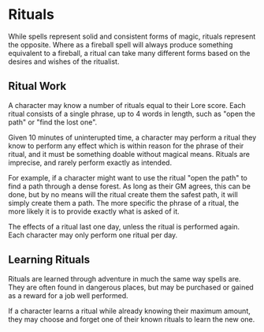 # Rituals

While spells represent solid and consistent forms of magic, rituals represent the opposite. Where as a fireball spell will always produce something equivalent to a fireball, a ritual can take many different forms based on the desires and wishes of the ritualist.

## Ritual Work

A character may know a number of rituals equal to their Lore score. Each ritual consists of a single phrase, up to 4 words in length, such as "open the path" or "find the lost one".

Given 10 minutes of uninterupted time, a character may perform a ritual they know to perform any effect which is within reason for the phrase of their ritual, and it must be something doable without magical means. Rituals are imprecise, and rarely perform exactly as intended.

For example, if a character might want to use the ritual "open the path" to find a path through a dense forest. As long as their GM agrees, this can be done, but by no means will the ritual create them the safest path, it will simply create them a path. The more specific the phrase of a ritual, the more likely it is to provide exactly what is asked of it.

The effects of a ritual last one day, unless the ritual is performed again. Each character may only perform one ritual per day.

## Learning Rituals

Rituals are learned through adventure in much the same way spells are. They are often found in dangerous places, but may be purchased or gained as a reward for a job well performed. 

If a character learns a ritual while already knowing their maximum amount, they may choose and forget one of their known rituals to learn the new one.
